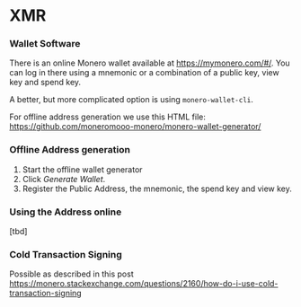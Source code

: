# XMR

### Wallet Software

There is an online Monero wallet available at <https://mymonero.com/#/>. You can log in there using a mnemonic or a combination of a public key, view key and spend key.

A better, but more complicated option is using `monero-wallet-cli`.

For offline address generation we use this HTML file: <https://github.com/moneromooo-monero/monero-wallet-generator/>

### Offline Address generation

1. Start the offline wallet generator
2. Click *Generate Wallet*.
3. Register the Public Address, the mnemonic, the spend key and view key.

### Using the Address online

[tbd]

### Cold Transaction Signing

Possible as described in this post <https://monero.stackexchange.com/questions/2160/how-do-i-use-cold-transaction-signing>